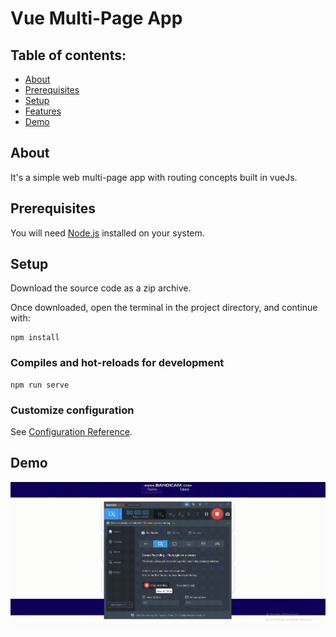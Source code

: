 # Vue Multi-Page App  

## Table of contents:

- [About](#about)
- [Prerequisites](#prerequisites)
- [Setup](#setup)
- [Features](#features)
- [Demo](#demo)

## About

It's a simple web multi-page app with routing concepts built in vueJs.

## Prerequisites

You will need [Node.js](https://nodejs.org) installed on your system.

## Setup

Download the source code as a zip archive.

Once downloaded, open the terminal in the project directory, and continue with:

```
npm install
```

### Compiles and hot-reloads for development

```
npm run serve
```

### Customize configuration

See [Configuration Reference](https://cli.vuejs.org/config/).

## Demo
![Alt Text](bandicam-2022-09-30-19-58-36-889.gif)
